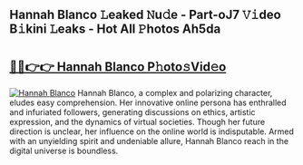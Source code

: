 ## Hannah Blanco 𝙻eaked 𝙽u𝚍e - Part-oJ7 𝚅𝚒deo B𝚒kini 𝙻eaks - Hot All 𝙿hotos Ah5da

# <h2><a href="http://ld67l92.urlbe.top/?page=Hannah+Blanco">🔗🔗👉👉 Hannah Blanco P𝚑oto𝚜Vid𝚎o</a></h2>

[![Hannah Blanco](https://i.imgur.com/eBuTRDB.gif)](http://ld67l92.urlbe.top/?page=Hannah+Blanco)
Hannah Blanco, a complex and polarizing character, eludes easy comprehension. Her innovative online persona has enthralled and infuriated followers, generating discussions on ethics, artistic expression, and the dynamics of virtual societies. Though her future direction is unclear, her influence on the online world is indisputable. Armed with an unyielding spirit and undeniable allure, Hannah Blanco reach in the digital universe is boundless.
